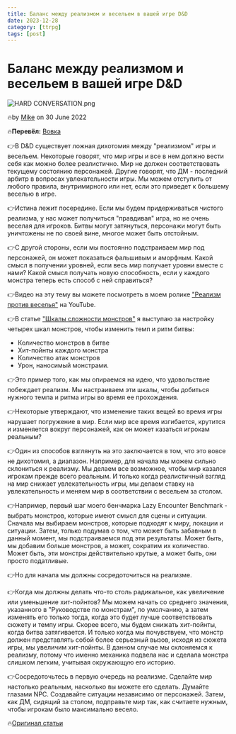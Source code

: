 ```yaml
---
title: Баланс между реализмом и весельем в вашей игре D&D
date: 2023-12-28
category: [ttrpg]
tags: [post]
---
```


# Баланс между реализмом и весельем в вашей игре D&D

![HARD CONVERSATION.png](https://i.pinimg.com/564x/b8/94/0d/b8940df9637042047f575a8a6301d4ab.jpg)

🔥by [Mike](https://slyflourish.com/about_mike_shea.html) on 30 June 2022

🔥**Перевёл:** [Вовка](https://taplink.cc/vovka)




👉В D&D существует ложная дихотомия между "реализмом" игры и весельем. Некоторые говорят, что мир игры и все в нем должно вести себя как можно более реалистично. Мир не должен соответствовать текущему состоянию персонажей. Другие говорят, что ДМ - последний арбитр в вопросах увлекательности игры. Мы можем отступить от любого правила, внутримирного или нет, если это приведет к большему веселью в игре.

👉Истина лежит посередине. Если мы будем придерживаться чистого реализма, у нас может получиться "правдивая" игра, но не очень веселая для игроков. Битвы могут затянуться, персонажи могут быть уничтожены не по своей вине, многое может быть отстойным.

👉С другой стороны, если мы постоянно подстраиваем мир под персонажей, он может показаться фальшивым и аморфным. Какой смысл в получении уровней, если весь мир получает уровни вместе с нами? Какой смысл получать новую способность, если у каждого монстра теперь есть способ с ней справиться?

👉Видео на эту тему вы можете посмотреть в моем ролике ["Реализм против веселья"](https://youtu.be/CtxqFcjf9xk) на YouTube.

👉В статье ["Шкалы сложности монстров"](https://slyflourish.com/dials_of_monster_difficulty.html) я выступаю за настройку четырех шкал монстров, чтобы изменить темп и ритм битвы:

- Количество монстров в битве
- Хит-пойнты каждого монстра
- Количество атак монстров
- Урон, наносимый монстрами.

👉Это пример того, как мы опираемся на идею, что удовольствие побеждает реализм. Мы настраиваем эти шкалы, чтобы добиться нужного темпа и ритма игры во время ее прохождения.

👉Некоторые утверждают, что изменение таких вещей во время игры нарушает погружение в мир. Если мир все время изгибается, крутится и изменяется вокруг персонажей, как он может казаться игрокам реальным?

👉Один из способов взглянуть на это заключается в том, что это вовсе не дихотомия, а диапазон. Например, для начала мы можем сильно склониться к реализму. Мы делаем все возможное, чтобы мир казался игрокам прежде всего реальным. И только когда реалистичный взгляд на мир снижает увлекательность игры, мы делаем ставку на увлекательность и меняем мир в соответствии с весельем за столом.

👉Например, первый шаг моего бенчмарка Lazy Encounter Benchmark - выбрать монстров, которые имеют смысл для сцены и ситуации. Сначала мы выбираем монстров, которые подходят к миру, локации и ситуации. Затем, только подумав о том, что может быть забавным в данный момент, мы подстраиваемся под эти результаты. Может быть, мы добавим больше монстров, а может, сократим их количество. Может быть, эти монстры действительно крутые, а может быть, они просто податливые.

👉Но для начала мы должны сосредоточиться на реализме.

👉Когда мы должны делать что-то столь радикальное, как увеличение или уменьшение хит-пойнтов? Мы можем начать со среднего значения, указанного в "Руководстве по монстрам", по умолчанию, а затем изменять его только тогда, когда это будет лучше соответствовать сюжету и темпу игры. Скорее всего, мы будем снижать хит-пойнты, когда битва затягивается. И только когда мы почувствуем, что монстр должен представлять собой более серьезный вызов, исходя из сюжета игры, мы увеличим хит-пойнты. В данном случае мы склоняемся к реализму, потому что именно механика подвела нас и сделала монстра слишком легким, учитывая окружающую его историю.

👉Сосредоточьтесь в первую очередь на реализме. Сделайте мир настолько реальным, насколько вы можете его сделать. Думайте глазами NPC. Создавайте ситуации независимо от персонажей. Затем, как ДМ, сидящий за столом, подправьте мир так, как считаете нужным, чтобы игрокам было максимально весело.




🔥[Оригинал статьи](https://slyflourish.com/realism_vs_fun.html)